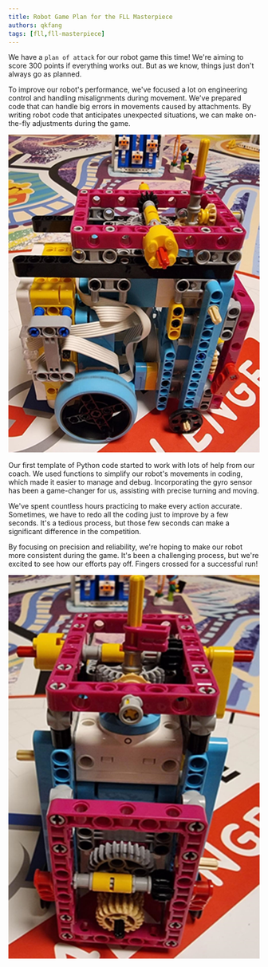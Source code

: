 ```yaml
---
title: Robot Game Plan for the FLL Masterpiece
authors: qkfang
tags: [fll,fll-masterpiece]
---
```


We have a `plan of attack` for our robot game this time! We're aiming to score 300 points if everything works out. But as we know, things just don't always go as planned.

To improve our robot's performance, we've focused a lot on engineering control and handling misalignments during movement. We've prepared code that can handle big errors in movements caused by attachments. By writing robot code that anticipates unexpected situations, we can make on-the-fly adjustments during the game.

![alt text](images/fll-masterpiece-robot1.jpg)

Our first template of Python code started to work with lots of help from our coach. We used functions to simplify our robot's movements in coding, which made it easier to manage and debug. Incorporating the gyro sensor has been a game-changer for us, assisting with precise turning and moving.

We've spent countless hours practicing to make every action accurate. Sometimes, we have to redo all the coding just to improve by a few seconds. It's a tedious process, but those few seconds can make a significant difference in the competition.

By focusing on precision and reliability, we're hoping to make our robot more consistent during the game. It's been a challenging process, but we're excited to see how our efforts pay off. Fingers crossed for a successful run!

![alt text](images/fll-masterpiece-robot2.jpg)
